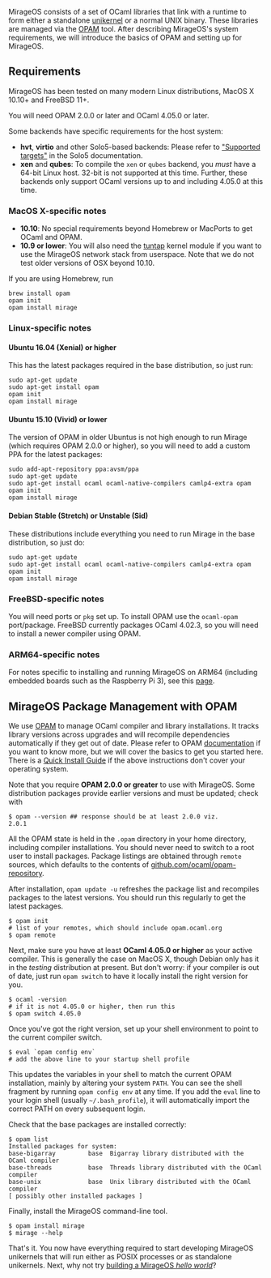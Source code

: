 MirageOS consists of a set of OCaml libraries that link with a runtime to form either a standalone [unikernel](https://en.wikipedia.org/wiki/Unikernel) or a normal UNIX binary. These libraries are managed via the [OPAM](https://opam.ocaml.org) tool. After describing MirageOS's system requirements, we will introduce the basics of OPAM and setting up for MirageOS.

## Requirements

MirageOS has been tested on many modern Linux distributions, MacOS X 10.10+ and FreeBSD 11+.

You will need OPAM 2.0.0 or later and OCaml 4.05.0 or later.

Some backends have specific requirements for the host system:

* __hvt__, __virtio__ and other Solo5-based backends: Please refer to ["Supported targets"](https://github.com/Solo5/solo5/blob/v0.4.0/docs/building.md#supported-targets) in the Solo5 documentation.
* __xen__ and __qubes__: To compile the `xen` or `qubes` backend, you *must* have a 64-bit Linux host. 32-bit is not supported at this time. Further, these backends only support OCaml versions up to and including 4.05.0 at this time.

### MacOS X-specific notes

* __10.10__: No special requirements beyond Homebrew or MacPorts to get OCaml and OPAM.
* __10.9 or lower__: You will also need the [tuntap](http://tuntaposx.sourceforge.net/) kernel module if you want to use the MirageOS network stack from userspace.  Note that we do not test older versions of OSX beyond 10.10.

If you are using Homebrew, run

    brew install opam
    opam init
    opam install mirage

### Linux-specific notes

#### Ubuntu 16.04 (Xenial) or higher

This has the latest packages required in the base distribution, so just run:

    sudo apt-get update
    sudo apt-get install opam
    opam init
    opam install mirage

#### Ubuntu 15.10 (Vivid) or lower

The version of OPAM in older Ubuntus is not high enough to run Mirage (which requires OPAM 2.0.0 or higher), so you will need to add a custom PPA for the latest packages:

    sudo add-apt-repository ppa:avsm/ppa
    sudo apt-get update
    sudo apt-get install ocaml ocaml-native-compilers camlp4-extra opam
    opam init
    opam install mirage

#### Debian Stable (Stretch) or Unstable (Sid)

These distributions include everything you need to run Mirage in the base distribution, so just do:

    sudo apt-get update
    sudo apt-get install ocaml ocaml-native-compilers camlp4-extra opam
    opam init
    opam install mirage

### FreeBSD-specific notes

You will need ports or `pkg` set up. To install OPAM use the `ocaml-opam` port/package. FreeBSD currently packages OCaml 4.02.3, so you will need to install a newer compiler using OPAM.

### ARM64-specific notes

For notes specific to installing and running MirageOS on ARM64 (including embedded boards such as the Raspberry Pi 3), see this [page](/wiki/arm64).

## MirageOS Package Management with OPAM

We use [OPAM](https://opam.ocaml.org) to manage OCaml compiler and library installations. It tracks library versions across upgrades and will recompile dependencies automatically if they get out of date. Please refer to OPAM [documentation](https://opam.ocaml.org) if you want to know more, but we will cover the basics to get you started here. There is a [Quick Install Guide](http://opam.ocaml.org/doc/Install.html) if the above instructions don't cover your operating system.

Note that you require **OPAM 2.0.0 or greater** to use with MirageOS. Some distribution packages provide earlier versions and must be updated; check with

    $ opam --version ## response should be at least 2.0.0 viz.
    2.0.1

All the OPAM state is held in the `.opam` directory in your home directory, including compiler installations. You should never need to switch to a root user to install packages. Package listings are obtained through `remote` sources, which defaults to the contents of [github.com/ocaml/opam-repository](https://github.com/ocaml/opam-repository).

After installation, `opam update -u` refreshes the package list and recompiles packages to the latest versions.  You should run this regularly to get the latest packages.

    $ opam init
    # list of your remotes, which should include opam.ocaml.org
    $ opam remote

Next, make sure you have at least **OCaml 4.05.0 or higher** as your active compiler. This is generally the case on MacOS X, though Debian only has it in the *testing* distribution at present. But don't worry: if your compiler is out of date, just run `opam switch` to have it locally install the right version for you.

    $ ocaml -version
    # if it is not 4.05.0 or higher, then run this
    $ opam switch 4.05.0

Once you've got the right version, set up your shell environment to point to the current compiler switch.

    $ eval `opam config env`
    # add the above line to your startup shell profile

This updates the variables in your shell to match the current OPAM installation, mainly by altering your system `PATH`. You can see the shell fragment by running `opam config env` at any time. If you add the `eval` line to your login shell (usually `~/.bash_profile`), it will automatically import the correct PATH on every subsequent login.

Check that the base packages are installed correctly:

    $ opam list
    Installed packages for system:
    base-bigarray         base  Bigarray library distributed with the OCaml compiler
    base-threads          base  Threads library distributed with the OCaml compiler
    base-unix             base  Unix library distributed with the OCaml compiler
    [ possibly other installed packages ]

Finally, install the MirageOS command-line tool.

    $ opam install mirage
    $ mirage --help

That's it. You now have everything required to start developing MirageOS unikernels that will run either as POSIX processes or as standalone unikernels. Next, why not try [building a MirageOS *hello world*](/wiki/hello-world)?
